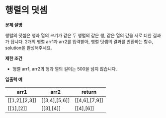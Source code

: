 # 행렬의 덧셈

**문제 설명**

행렬의 덧셈은 행과 열의 크기가 같은 두 행렬의 같은 행, 같은 열의 값을 서로 더한 결과가 됩니다. 2개의 행렬 arr1과 arr2를 입력받아, 행렬 덧셈의 결과를 반환하는 함수, solution을 완성해주세요.

**제한 조건**

- 행렬 arr1, arr2의 행과 열의 길이는 500을 넘지 않습니다.

**입출력 예**

arr1|	arr2|	return
---|---|---
[[1,2],[2,3]]|	[[3,4],[5,6]]|	[[4,6],[7,9]]
[[1],[2]]|	[[3],[4]]|	[[4],[6]]
